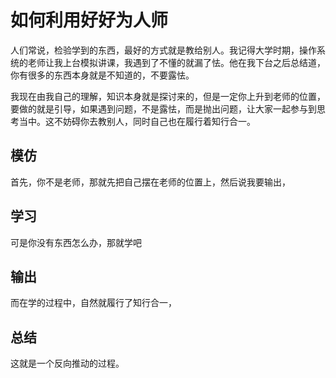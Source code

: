 # 如何利用好好为人师

人们常说，检验学到的东西，最好的方式就是教给别人。我记得大学时期，操作系统的老师让我上台模拟讲课，我遇到了不懂的就漏了怯。他在我下台之后总结道，你有很多的东西本身就是不知道的，不要露怯。

我现在由我自己的理解，知识本身就是探讨来的，但是一定你上升到老师的位置，要做的就是引导，如果遇到问题，不是露怯，而是抛出问题，让大家一起参与到思考当中。这不妨碍你去教别人，同时自己也在履行着知行合一。

## 模仿

首先，你不是老师，那就先把自己摆在老师的位置上，然后说我要输出，

## 学习

可是你没有东西怎么办，那就学吧



## 输出

而在学的过程中，自然就履行了知行合一，



## 总结

这就是一个反向推动的过程。